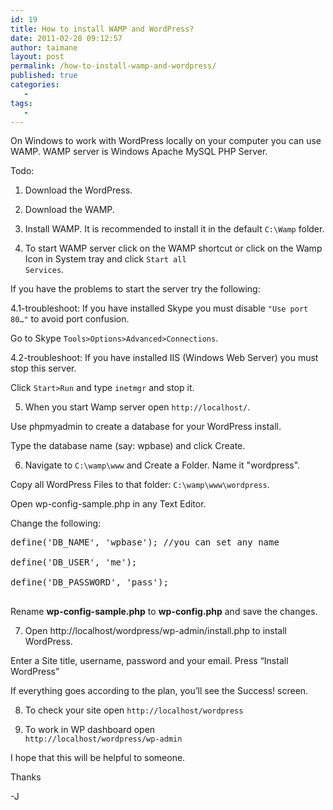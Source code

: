```yaml
---
id: 19
title: How to install WAMP and WordPress?
date: 2011-02-28 09:12:57
author: taimane
layout: post
permalink: /how-to-install-wamp-and-wordpress/
published: true
categories:
   -
tags:
   -
---
```

On Windows to work with WordPress locally on your computer you can use WAMP. WAMP server is Windows Apache MySQL PHP Server.

Todo:
1. Download the WordPress.
2. Download the WAMP.
3. Install WAMP.  It is recommended to install it in the default <code>C:\Wamp</code> folder.
4. To start WAMP server click on the WAMP  shortcut or click on the Wamp Icon in System tray and click <code>Start all Services</code>.

If you have the problems to start the server try the following:
4.1-troubleshoot: If you have installed Skype you must disable <code>"Use port 80…"</code> to avoid port confusion.
Go to Skype <code>Tools>Options>Advanced>Connections</code>.

4.2-troubleshoot: If you have installed IIS (Windows Web Server) you must stop this server.
Click <code>Start>Run</code> and type <code>inetmgr</code> and stop it.

5. When you start Wamp server open <code>http://localhost/</code>.
Use phpmyadmin to create a database for your WordPress install.
Type the database name (say: wpbase) and click Create.

6. Navigate to <code>C:\wamp\www</code> and Create a Folder. Name it "wordpress".
Copy all WordPress Files to that folder: <code>C:\wamp\www\wordpress</code>.

Open wp-config-sample.php in any Text Editor.
Change the following:
<pre class="prettyprint">define('DB_NAME', 'wpbase'); //you can set any name
define('DB_USER', 'me');
define('DB_PASSWORD', 'pass');
</pre>

Rename  <strong>wp-config-sample.php</strong> to <strong>wp-config.php</strong> and save the changes.

7. Open http://localhost/wordpress/wp-admin/install.php to install WordPress.
Enter a Site title, username, password and your email. Press “Install WordPress”
If everything goes according to the plan, you’ll see the Success! screen.

8. To check your site open <code>http://localhost/wordpress</code>

9. To work in WP dashboard open<code> http://localhost/wordpress/wp-admin</code>

I hope that this will be helpful to someone.

Thanks 
-J  

